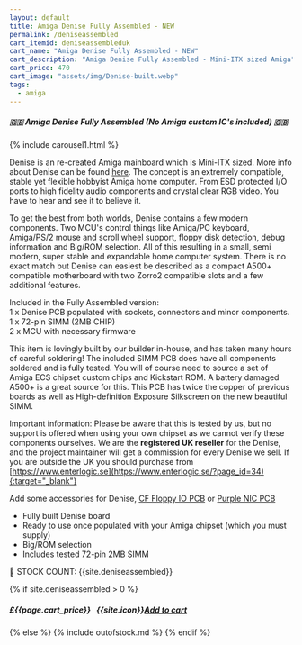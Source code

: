 ```yaml
---
layout: default
title: Amiga Denise Fully Assembled - NEW
permalink: /deniseassembled
cart_itemid: deniseassembleduk
cart_name: "Amiga Denise Fully Assembled - NEW"
cart_description: "Amiga Denise Fully Assembled - Mini-ITX sized Amiga"
cart_price: 470
cart_image: "assets/img/Denise-built.webp"
tags: 
  - amiga
---
```


##### 🇬🇧 Amiga Denise Fully Assembled (No Amiga custom IC's included) 🇬🇧

{% include carousel1.html %}
<br>

Denise is an re-created Amiga mainboard which is Mini-ITX sized. More info about Denise can be found <a href="https://www.enterlogic.se/?page_id=180" target="_blank">here</a>. The concept is an extremely compatible, stable yet flexible hobbyist Amiga home computer. From ESD protected I/O ports to high fidelity audio components and crystal clear RGB video. You have to hear and see it to believe it.

To get the best from both worlds, Denise contains a few modern components. Two MCU's control things like Amiga/PC keyboard, Amiga/PS/2 mouse and scroll wheel support, floppy disk detection, debug information and Big/ROM selection. All of this resulting in a small, semi modern, super stable and expandable home computer system. There is no exact match but Denise can easiest be described as a compact A500+ compatible motherboard with two Zorro2 compatible slots and a few additional features.

Included in the Fully Assembled version:<br>
1 x Denise PCB populated with sockets, connectors and minor components.<br>
1 x 72-pin SIMM (2MB CHIP)<br>
2 x MCU with necessary firmware

This item is lovingly built by our builder in-house, and has taken many hours of careful soldering! The included SIMM PCB does have all components soldered and is fully tested. You will of course need to source a set of Amiga ECS chipset custom chips and Kickstart ROM. A battery damaged A500+ is a great source for this. This PCB has twice the copper of previous boards as well as High-definition Exposure Silkscreen on the new beautiful SIMM.

Important information: 
Please be aware that this is tested by us, but no support is offered when using your own chipset as we cannot verify these components ourselves. We are the <b>registered UK reseller</b> for the Denise, and the project maintainer will get a commission for every Denise we sell. If you are outside the UK you should purchase from [https://www.enterlogic.se](https://www.enterlogic.se/?page_id=34){:target="_blank"}

Add some accessories for Denise, [CF Floppy IO PCB](/cffloppy) or [Purple NIC PCB](/nic)

* Fully built Denise board
* Ready to use once populated with your Amiga chipset (which you must supply)
* Big/ROM selection
* Includes tested 72-pin 2MB SIMM

&#128221; STOCK COUNT: {{site.deniseassembled}}

{% if site.deniseassembled > 0 %}
##### £{{page.cart_price}} &nbsp; {{site.icon}}[Add to cart](/cart#{{page.cart_itemid}})
{% else %}
{% include outofstock.md %}
{% endif %}